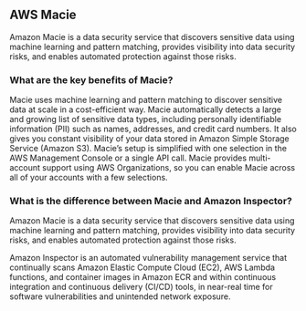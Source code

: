 ## AWS Macie

Amazon Macie is a data security service that discovers sensitive data using machine learning and pattern matching, provides visibility into data security risks, and enables automated protection against those risks.

### What are the key benefits of Macie?

Macie uses machine learning and pattern matching to discover sensitive data at scale in a cost-efficient way. Macie automatically detects a large and growing list of sensitive data types, including personally identifiable information (PII) such as names, addresses, and credit card numbers. It also gives you constant visibility of your data stored in Amazon Simple Storage Service (Amazon S3). Macie’s setup is simplified with one selection in the AWS Management Console or a single API call. Macie provides multi-account support using AWS Organizations, so you can enable Macie across all of your accounts with a few selections.


### What is the difference between Macie and Amazon Inspector?

Amazon Macie is a data security service that discovers sensitive data using machine learning and pattern matching, provides visibility into data security risks, and enables automated protection against those risks.

Amazon Inspector is an automated vulnerability management service that continually scans Amazon Elastic Compute Cloud (EC2), AWS Lambda functions, and container images in Amazon ECR and within continuous integration and continuous delivery (CI/CD) tools, in near-real time for software vulnerabilities and unintended network exposure.


